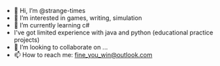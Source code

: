 - 👋 Hi, I’m @strange-times
- 👀 I’m interested in games, writing, simulation
- 🌱 I’m currently learning c#
- I've got limited experience with java and python (educational practice projects)
- 💞️ I’m looking to collaborate on ...
- 📫 How to reach me: fine_you_win@outlook.com

<!---
strange-times/strange-times is a ✨ special ✨ repository because its `README.md` (this file) appears on your GitHub profile.
You can click the Preview link to take a look at your changes.
--->
